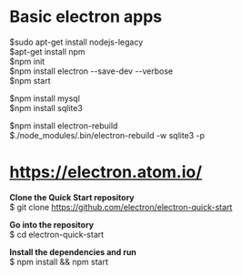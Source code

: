 # Basic electron apps

$sudo apt-get install nodejs-legacy<br>
$apt-get install npm<br>
$npm init<br>
$npm install electron --save-dev --verbose<br>
$npm start<br>

$npm install mysql<br>
$npm install sqlite3<br>

$npm install electron-rebuild<br>
$./node_modules/.bin/electron-rebuild -w sqlite3 -p<br>

# https://electron.atom.io/

<b>Clone the Quick Start repository</b><br>
$ git clone https://github.com/electron/electron-quick-start

<b>Go into the repository</b><br>
$ cd electron-quick-start<br>

<b>Install the dependencies and run</b><br>
$ npm install && npm start

